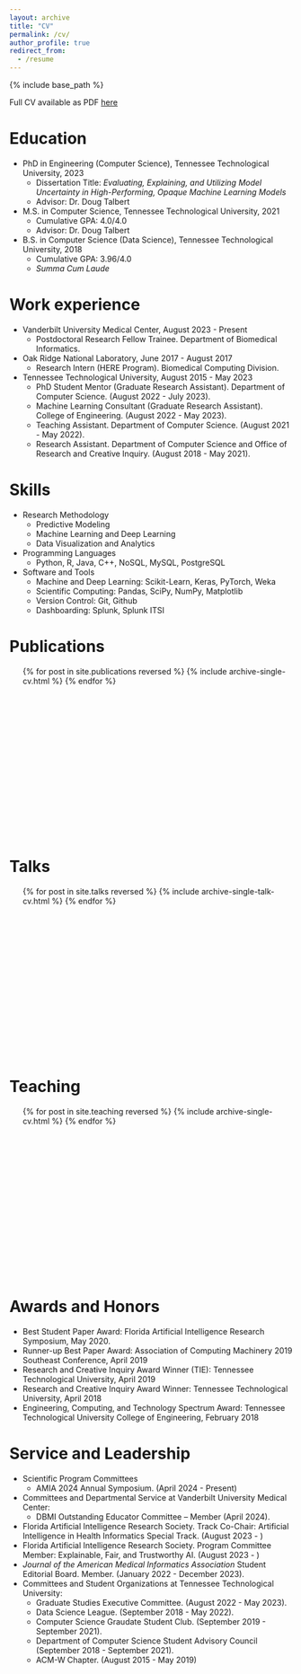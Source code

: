 ```yaml
---
layout: archive
title: "CV"
permalink: /cv/
author_profile: true
redirect_from:
  - /resume
---
```


{% include base_path %}

Full CV available as PDF <a href="/files/CV.pdf">here</a>

# Education
* PhD in Engineering (Computer Science), Tennessee Technological University, 2023
  * Dissertation Title: <i>Evaluating, Explaining, and Utilizing Model Uncertainty in High-Performing, Opaque Machine Learning Models</i>
  * Advisor: Dr. Doug Talbert
* M.S. in Computer Science, Tennessee Technological University, 2021
  * Cumulative GPA: 4.0/4.0
  * Advisor: Dr. Doug Talbert
* B.S. in Computer Science (Data Science), Tennessee Technological University, 2018
  * Cumulative GPA: 3.96/4.0
  * <i>Summa Cum Laude</i>

# Work experience
* Vanderbilt University Medical Center, August 2023 - Present
  * Postdoctoral Research Fellow Trainee. Department of Biomedical Informatics.
* Oak Ridge National Laboratory, June 2017 - August 2017
  * Research Intern (HERE Program). Biomedical Computing Division.
* Tennessee Technological University, August 2015 - May 2023
  * PhD Student Mentor (Graduate Research Assistant). Department of Computer Science. (August 2022 - July 2023).
  * Machine Learning Consultant (Graduate Research Assistant). College of Engineering. (August 2022 - May 2023).
  * Teaching Assistant. Department of Computer Science. (August 2021 - May 2022).
  * Research Assistant. Department of Computer Science and Office of Research and Creative Inquiry. (August 2018 - May 2021).

# Skills
* Research Methodology
  * Predictive Modeling
  * Machine Learning and Deep Learning
  * Data Visualization and Analytics
* Programming Languages
  * Python, R, Java, C++, NoSQL, MySQL, PostgreSQL
* Software and Tools
  * Machine and Deep Learning: Scikit-Learn, Keras, PyTorch, Weka
  * Scientific Computing: Pandas, SciPy, NumPy, Matplotlib
  * Version Control: Git, Github
  * Dashboarding: Splunk, Splunk ITSI


# Publications
  <ul style="width: auto; height: 300px; overflow: auto">
    {% for post in site.publications reversed %}
    {% include archive-single-cv.html %}
    {% endfor %}</ul>
  
# Talks
  <ul style="width: auto; height: 300px; overflow: auto">
    {% for post in site.talks reversed %}
    {% include archive-single-talk-cv.html %}
  {% endfor %} </ul>
  

# Teaching
  <ul style="width: auto; height: 300px; overflow: auto">
    {% for post in site.teaching reversed %}
    {% include archive-single-cv.html %}
  {% endfor %}</ul> 
  
# Awards and Honors
* Best Student Paper Award: Florida Artificial Intelligence Research Symposium, May 2020.
* Runner-up Best Paper Award: Association of Computing Machinery 2019 Southeast Conference, April 2019
* Research and Creative Inquiry Award Winner (TIE): Tennessee Technological University, April 2019
* Research and Creative Inquiry Award Winner: Tennessee Technological University, April 2018
* Engineering, Computing, and Technology Spectrum Award: Tennessee Technological University College of Engineering, February 2018

# Service and Leadership 
* Scientific Program Committees
  * AMIA 2024 Annual Symposium. (April 2024 - Present)
* Committees and Departmental Service at Vanderbilt University Medical Center:
  * DBMI Outstanding Educator Committee – Member (April 2024).
* Florida Artificial Intelligence Research Society. Track Co-Chair: Artificial Intelligence in Health Informatics Special Track. (August 2023 - )
* Florida Artificial Intelligence Research Society. Program Committee Member: Explainable, Fair, and Trustworthy AI. (August 2023 - )
* <i> Journal of the American Medical Informatics Association</i> Student Editorial Board. Member. (January 2022 - December 2023).
* Committees and Student Organizations at Tennessee Technological University:
  * Graduate Studies Executive Committee. (August 2022 - May 2023).
  * Data Science League. (September 2018 - May 2022).
  * Computer Science Graudate Student Club. (September 2019 - September 2021).
  * Department of Computer Science Student Advisory Council (September 2018 - September 2021).
  * ACM-W Chapter. (August 2015 - May 2019)
